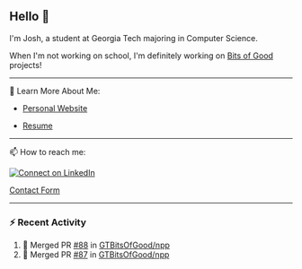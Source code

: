 ## Hello 👋

I'm Josh, a student at Georgia Tech majoring in Computer Science.

When I'm not working on school, I'm definitely working on [Bits of Good](https://bitsofgood.org) projects!

---

📖 Learn More About Me:

* [Personal Website](https://mcfarl.in)

* [Resume](https://www.dropbox.com/s/xak4fdv0h2ghhhy/JoshuaMcFarlin_Resume.pdf?dl=0)

---

📫 How to reach me:

[![Connect on LinkedIn](https://img.shields.io/badge/--linkedin?label=LinkedIn&logo=LinkedIn&style=social)](https://www.linkedin.com/in/joshmcfarlin)

[Contact Form](https://mcfarl.in/contact)

---

### :zap: Recent Activity

<!--START_SECTION:activity-->
1. 🎉 Merged PR [#88](https://github.com/GTBitsOfGood/npp/pull/88) in [GTBitsOfGood/npp](https://github.com/GTBitsOfGood/npp)
2. 🎉 Merged PR [#87](https://github.com/GTBitsOfGood/npp/pull/87) in [GTBitsOfGood/npp](https://github.com/GTBitsOfGood/npp)
<!--END_SECTION:activity-->
